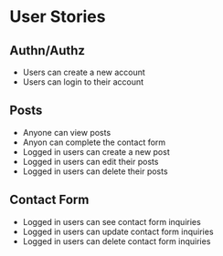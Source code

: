 # User Stories

## Authn/Authz

- Users can create a new account
- Users can login to their account

## Posts

- Anyone can view posts
- Anyon can complete the contact form
- Logged in users can create a new post
- Logged in users can edit their posts
- Logged in users can delete their posts

## Contact Form

- Logged in users can see contact form inquiries
- Logged in users can update contact form inquiries
- Logged in users can delete contact form inquiries
